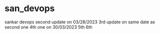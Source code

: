# san_devops
sankar devops
second update on 03/28/2023
3rd update on same date as second one
4th one on 30/03/2023
5th
6th















